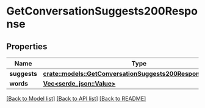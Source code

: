 # GetConversationSuggests200Response

## Properties

Name | Type | Description | Notes
------------ | ------------- | ------------- | -------------
**suggests** | [**crate::models::GetConversationSuggests200ResponseSuggests**](getConversationSuggests_200_response_suggests.md) |  | 
**words** | [**Vec<serde_json::Value>**](serde_json::Value.md) |  | 

[[Back to Model list]](../README.md#documentation-for-models) [[Back to API list]](../README.md#documentation-for-api-endpoints) [[Back to README]](../README.md)


